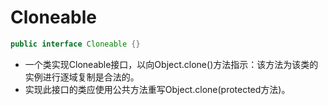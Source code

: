 # Cloneable
```java
public interface Cloneable {}
```
- 一个类实现Cloneable接口，以向Object.clone()方法指示：该方法为该类的实例进行逐域复制是合法的。
- 实现此接口的类应使用公共方法重写Object.clone(protected方法)。